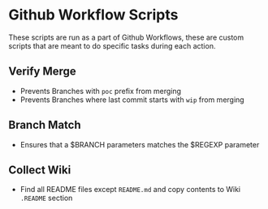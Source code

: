 # Github Workflow Scripts
These scripts are run as a part of Github Workflows, these are custom scripts that are meant to do specific tasks during each action.

## Verify Merge
  - Prevents Branches with `poc` prefix from merging
  - Prevents Branches where last commit starts with `wip` from merging

## Branch Match
  - Ensures that a $BRANCH parameters matches the $REGEXP parameter

## Collect Wiki
  - Find all README files except `README.md` and copy contents to Wiki `.README` section